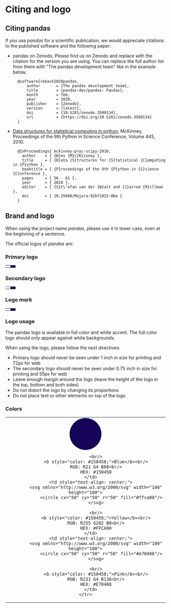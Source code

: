 # Citing and logo

## Citing pandas

If you use _pandas_ for a scientific publication, we would appreciate citations to the published software and the
following paper:

- pandas on Zenodo,
   Please find us on Zenodo and replace with the citation for the version you are using. You can replace the full author
   list from there with "The pandas development team" like in the example below.

   ```
     @software{reback2020pandas,
         author       = {The pandas development team},
         title        = {pandas-dev/pandas: Pandas},
         month        = feb,
         year         = 2020,
         publisher    = {Zenodo},
         version      = {latest},
         doi          = {10.5281/zenodo.3509134},
         url          = {https://doi.org/10.5281/zenodo.3509134}
     }
   ```

- [Data structures for statistical computing in python](https://pub.curvenote.com/01908378-3686-7168-a380-d82bbf21c799/public/mckinney-57fc0d4e8a08cd7f26a4b8bf468a71f4.pdf),
   McKinney, Proceedings of the 9th Python in Science Conference, Volume 445, 2010.

   ```
     @InProceedings{ mckinney-proc-scipy-2010,
       author    = { {W}es {M}c{K}inney },
       title     = { {D}ata {S}tructures for {S}tatistical {C}omputing in {P}ython },
       booktitle = { {P}roceedings of the 9th {P}ython in {S}cience {C}onference },
       pages     = { 56 - 61 },
       year      = { 2010 },
       editor    = { {S}t\'efan van der {W}alt and {J}arrod {M}illman },
       doi       = { 10.25080/Majora-92bf1922-00a }
     }
   ```

## Brand and logo

When using the project name _pandas_, please use it in lower case, even at the beginning of a sentence.

The official logos of _pandas_ are:

### Primary logo

<table class="table logo">
    <tbody><tr>
        <td>
            <img alt="" src="{{ base_url }}static/img/pandas.svg"/>
        </td>
        <td style="background-color: #150458">
            <img alt="" src="{{ base_url }}static/img/pandas_white.svg"/>
        </td>
    </tr>
</tbody></table>

### Secondary logo

<table class="table logo">
    <tbody><tr>
        <td>
            <img alt="" src="{{ base_url }}static/img/pandas_secondary.svg"/>
        </td>
        <td style="background-color: #150458">
            <img alt="" src="{{ base_url }}static/img/pandas_secondary_white.svg"/>
        </td>
    </tr>
</tbody></table>

### Logo mark

<table class="table logo">
    <tbody><tr>
        <td>
            <img alt="" src="{{ base_url }}static/img/pandas_mark.svg"/>
        </td>
        <td style="background-color: #150458">
            <img alt="" src="{{ base_url }}static/img/pandas_mark_white.svg"/>
        </td>
    </tr>
</tbody></table>

### Logo usage

The pandas logo is available in full color and white accent.
The full color logo should only appear against white backgrounds.

When using the logo, please follow the next directives:

- Primary logo should never be seen under 1 inch in size for printing and 72px for web
- The secondary logo should never be seen under 0.75 inch in size for printing and 55px for web
- Leave enough margin around the logo (leave the height of the logo in the top, bottom and both sides)
- Do not distort the logo by changing its proportions
- Do not place text or other elements on top of the logo

### Colors

<table class="table">
    <tbody><tr>
        <td style="text-align: center;">
            <svg xmlns="http://www.w3.org/2000/svg" width="100" height="100">
                <circle cx="50" cy="50" r="50" fill="#150458"/>
            </svg>
            
            <br/>
            <b style="color: #150458;">Blue</b><br/>
            RGB: R21 G4 B88<br/>
            HEX: #150458
        </td>
        <td style="text-align: center;">
            <svg xmlns="http://www.w3.org/2000/svg" width="100" height="100">
                <circle cx="50" cy="50" r="50" fill="#ffca00"/>
            </svg>
            
            <br/>
            <b style="color: #150458;">Yellow</b><br/>
            RGB: R255 G202 B0<br/>
            HEX: #FFCA00
        </td>
        <td style="text-align: center;">
            <svg xmlns="http://www.w3.org/2000/svg" width="100" height="100">
                <circle cx="50" cy="50" r="50" fill="#e70488"/>
            </svg>
            
            <br/>
            <b style="color: #150458;">Pink</b><br/>
            RGB: R231 G4 B136<br/>
            HEX: #E70488
        </td>
    </tr>
</tbody></table>
